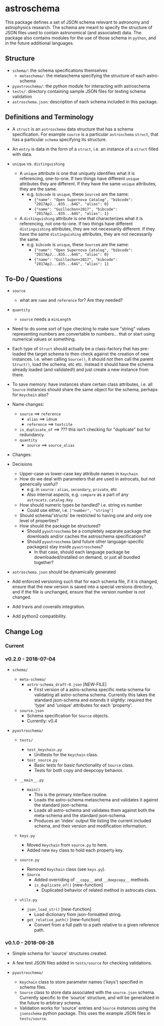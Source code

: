 # astroschema

This package defines a set of JSON schema relevant to astronomy and astrophysics research.  The schema are meant to specify the structure of JSON files used to contain astronomical (and associated) data.  The package also contains modules for the use of those schema in `python`, and in the future additional languages.

## Structure

- `schema/`: the schema specifications themselves
    - `metaschema/`: the metaschema specifying the structure of each astro-schema
- `pyastroschema/`: the python module for interacting with astroschema
- `tests/`: directory containing sample JSON files for testing schema validation
- `astroschema.json`: description of each schema included in this package.


## Definitions and Terminology
- A `struct` is an `astroschema` data structure that has a schema specification.  For example `source` is a particular `astroschema` `struct`, that has a particular `schema` specifying its structure.
- An `entry` is data in the form of a `struct`, i.e. an instance of a `struct` filled with data.

- `unique` vs. `distinguishing`
    - A `unique` attribute is one that uniquely identifies what it is referencing, one-to-one.  If two things have different `unique` attributes they are different.  If they have the same `unique` attributes, they are the same.
        - e.g. `bibcode` is `unique`, these `Source`s are the same:
            - `{"name": "Open Supernova Catalog", "bibcode": "2017ApJ...835...64G", "alias": 0}`
            - `{"name": "Guillochon+2017", "bibcode": "2017ApJ...835...64G", "alias": 1}`
    - A `distinguishing` attribute is one that characterizes what it is referencing, not one-to-one.  If two things have different `distinguishing` attributes, they are not necessarily different.  If they have the same `distinguishing` attributes, they are not necessarily the same.
        - e.g. `bibcode` is `unique`, these `Source`s are the same:
            - `{"name": "Open Supernova Catalog", "bibcode": "2017ApJ...835...64G", "alias": 0}`
            - `{"name": "Guillochon+2017", "bibcode": "2017ApJ...835...64G", "alias": 1}`

## To-Do / Questions

- `source`
    - what are `name` and `reference` for?  Are they needed?

- `quantity`
    - `source` needs a `minLength`

- Need to do some sort of type checking to make sure "string" values representing numbers are convertable to numbers... that or start using numerical values or something.

- Each type of `Struct` should actually be a class-factory that has pre-loaded the target schema to then check against the creation of new instances.  i.e. when calling `Source()`, it should *not* then call the parent `Struct()`, load the schema, etc etc.  Instead it should have the schema already loaded (and validated!) and just create a new instance from there.

- To save memory: have instances share certain class attributes, i.e. all `Source` instances should share the same object for the schema, perhaps for `Keychain` also?

- Name changes:
    - `source` ==> `reference`
        - `alias` ==> `idnum`
        - `reference` ==> `textcite`
    - `is_duplicate_of` ==>  ???   this isn't checking for "duplicate" but for redundancy.
    - `quantity`
        - `source` ==> `source_alias`

- Changes:

- Decisions
    - Upper-case vs lower-case key attribute names in `Keychain`
    - How do we deal with parameters that are used in astrocats, but not generically useful?
        - e.g. in `source` : `alias`, `secondary`, `private`, etc
        - Also internal aspects, e.g. `compare` as a part of any `astrocats.catalog.Key`
    - How should numeric types be handled?  i.e. string vs number
        - Could use either, i.e. `["number", "string"]`
    - Should schema/'structs' be restricted to having one and only one level of properties?
    - How should the package be structured?
        - Should `pyastroschema` be a completely separate package that downloads and/or caches the astroschema specifications?
        - Should `pyastroschema` (and future other language-specific packages) stay inside `pyastroschema`?
            - In that case, should each language package be downloaded/installed on demand, or just all bundled together?

- `astroschema.json` should be dynamically generated

- Add enforced versioning such that for each schema file, if it is changed, ensure that the new version is saved into a special versions directory, and if the file is unchanged, ensure that the version number is not changed.

- Add travis and coveralls integration.

- Add python2 compatibility.


## Change Log


### Current


### v0.2.0 - 2018-07-04

- `schema/`
    - `meta-schema/`
        - `astro-schema_draft-0.json` [NEW-FILE]
            - First version of a astro-schema specific meta-schema for validating all astro-schema schema.  Currently this takes the standard json-schema and extends it slightly: required the 'type' and 'unique' attributes for each 'property'.
    - `source.json`
        - Schema specification for `Source` objects.
        - Currently: v0.4

- `pyastroschema/`
    - `tests/`
        - `test_keychain.py`
            - Unittests for the `Keychain` class.
        - `test_source.py`
            - Basic tests for basic functionality of `Source` class.
            - Tests for both copy and deepcopy behavior.

    - `__main__.py`
        - `main()`
            - This is the primary interface routine.
            - Loads the astro-schema metaschema and validates it against the standard json-schema.
            - Loads all astro-schema and validates them against both the meta-schema and the standard json-schema.
            - Produces an 'index' output file listing the current included schema, and their version and modification information.
    - `keys.py`
        - Moved `Keychain` from `source.py` to here.
        - Added new `Key` class to hold each property key.

    - `source.py`
        - Removed `Keychain` class (see `keys.py`).
        - `Source`
            - Added overriding of `__copy__` and `__deepcopy__` methods.
            - `is_duplicate_of()` [new-function]
                - Duplicated behavior of related method in astrocats class.
    - `utils.py`
        - `json_load_str()` [new-function]
            - Load dictionary from json-formatted string.
        - `get_relative_path()` [new-function]
            - Convert from a full path to a path relative to a given reference path.

### v0.1.0 - 2018-06-28

- Simple schema for 'source' structures created.
- A few test JSON files added in `tests/source` for checking validations.

- `pyastroschema/`
    - `Keychain` class to store parameter names ('keys') specified in schema files.
    - `Source` class to store data associated with the `source.json` schema.  Currently specific to the 'source' structure, and will be generalized in the future to arbitrary schema.
    - Validation works for 'source' entries and `Source` instances using the `jsonschema` python package.  This uses the example JSON files in `tests/source`.
